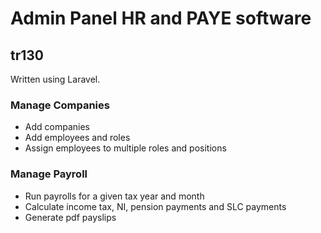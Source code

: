 # Admin Panel HR and PAYE software

## tr130

Written using Laravel.

### Manage Companies

* Add companies
* Add employees and roles
* Assign employees to multiple roles and positions

### Manage Payroll

* Run payrolls for a given tax year and month
* Calculate income tax, NI, pension payments and SLC payments
* Generate pdf payslips
